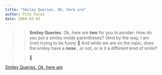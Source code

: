 ```yaml
---
title: "Smiley Queries. Ok, here are"
author: Pito Salas
date: 2004-03-03
---
```



>>

>> **Smiley Queries.** Ok, here are **two** for you to ponder: How do you put
a smiley inside parentheses? (And by the way, I am (not) trying to be funny 🙂
And while we are on the topic, does the smiley have a **nose** , or not, or is
it a different kind of smile?

>>

>>  
>
>>

>> 🙂


[Smiley Queries. Ok, here are](None)
